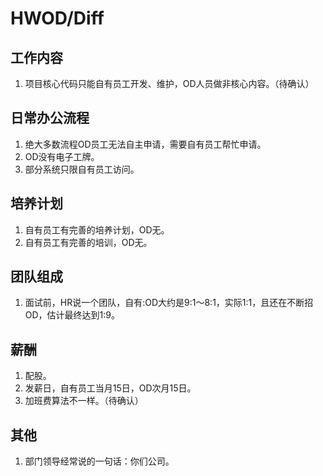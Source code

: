 # HWOD/Diff


## 工作内容

1. 项目核心代码只能自有员工开发、维护，OD人员做非核心内容。（待确认）

## 日常办公流程

1. 绝大多数流程OD员工无法自主申请，需要自有员工帮忙申请。
2. OD没有电子工牌。
3. 部分系统只限自有员工访问。

## 培养计划

1. 自有员工有完善的培养计划，OD无。
2. 自有员工有完善的培训，OD无。

## 团队组成

1. 面试前，HR说一个团队，自有:OD大约是9:1～8:1，实际1:1，且还在不断招OD，估计最终达到1:9。

## 薪酬

1. 配股。
2. 发薪日，自有员工当月15日，OD次月15日。
3. 加班费算法不一样。（待确认）

## 其他

1. 部门领导经常说的一句话：你们公司。
